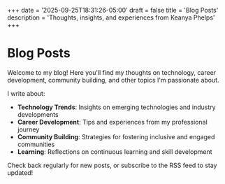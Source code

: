 +++
date = '2025-09-25T18:31:26-05:00'
draft = false
title = 'Blog Posts'
description = 'Thoughts, insights, and experiences from Keanya Phelps'
+++

# Blog Posts

Welcome to my blog! Here you'll find my thoughts on technology, career development, community building, and other topics I'm passionate about.

I write about:

- **Technology Trends**: Insights on emerging technologies and industry developments
- **Career Development**: Tips and experiences from my professional journey
- **Community Building**: Strategies for fostering inclusive and engaged communities
- **Learning**: Reflections on continuous learning and skill development

Check back regularly for new posts, or subscribe to the RSS feed to stay updated!
